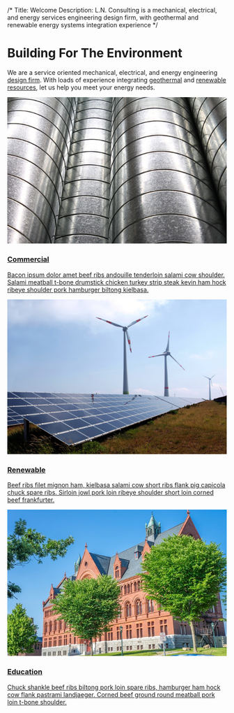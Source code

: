 /*
Title: Welcome
Description: L.N. Consulting is a mechanical, electrical, and energy services engineering design firm, with geothermal and renewable energy systems integration experience
*/


# Building For The Environment

<div>
	<div class="jumbotron">
		<p>
			We are a service oriented mechanical, electrical, and energy engineering <u>design firm</u>. 
			With loads of experience integrating <u>geothermal</u> and <u>renewable resources</u>, let us help you meet your energy needs.
		</p>
	</div>
</div>

<div>
	<div class="row front">
		<div class="col-sm-6 col-md-4">
			<a href="javascript:alert('Coming Soon!');" >
				<div class="thumbnail">
					<img src="/files/pipes.jpg" >
					<div class="caption">
						<h3>Commercial</h3>
						<p>Bacon ipsum dolor amet beef ribs andouille tenderloin salami cow shoulder. Salami meatball t-bone drumstick chicken turkey strip steak kevin ham hock ribeye shoulder pork hamburger biltong kielbasa.</p>
					</div>
				</div>
			</a>
		</div>
		<div class="col-sm-6 col-md-4">
			<a href="javascript:alert('Coming Soon!');" >
				<div class="thumbnail">
					<img src="/files/renewable.jpg" >
					<div class="caption">
						<h3>Renewable</h3>
						<p>Beef ribs filet mignon ham, kielbasa salami cow short ribs flank pig capicola chuck spare ribs. Sirloin jowl pork loin ribeye shoulder short loin corned beef frankfurter.</p>
					</div>
				</div>
			</a>
		</div>
		<div class="col-sm-6 col-md-4">
			<a href="javascript:alert('Coming Soon!');" >
				<div class="thumbnail">
					<img src="/files/uvm.jpg" >
					<div class="caption">
						<h3>Education</h3>
						<p>Chuck shankle beef ribs biltong pork loin spare ribs, hamburger ham hock cow flank pastrami landjaeger. Corned beef ground round meatball pork loin t-bone shoulder.</p>
					</div>
				</div>
			</a>
		</div>
	</div>
</div>
